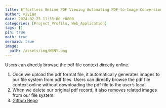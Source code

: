 ```yaml
---
title: Effortless Online PDF Viewing Automating PDF-to-Image Conversion with Python and Django
author: vivian
date: 2024-02-25 11:33:00 +0800
categories: [Project_Profilo, Web_Application]
tags: []
pin: true
math: true
mermaid: true
image:
  path: /assets/img/WBNY.png  
---
```

 
Users can directly browse the pdf file context directly online. 

1. Once we upload the pdf format file, it automatically generates images to our file system from pdf files. Users can directly browse the pdf file context online without downloading the pdf file to the user’s local.
2. When we delete our original pdf record, it also removes related images from our file system.
3. [Github Repo](https://github.com/viviankaun/Implemented-PDF-to-image-conversion-using-Python-and-the-Django-framework)



